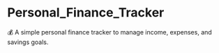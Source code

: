 # Personal_Finance_Tracker
 💰 A simple personal finance tracker to manage income, expenses, and savings goals.
